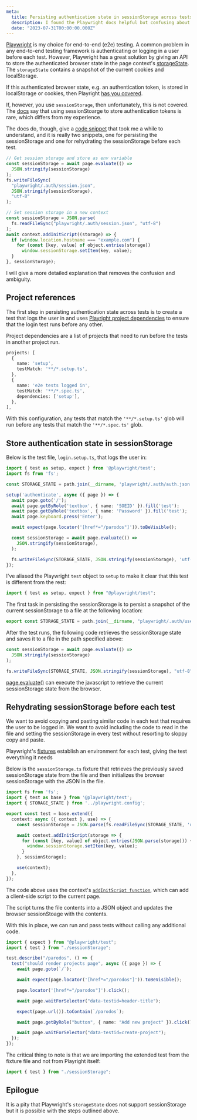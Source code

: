 ```yaml
---
meta:
  title: Persisting authentication state in sessionStorage across tests with Playwright
  description: I found the Playwright docs helpful but confusing about how to store authentication state across tests in browser sessionStorage
  date: "2023-07-31T00:00:00.000Z"
---
```


[Playwright](https://playwright.dev/) is my choice for end-to-end (e2e) testing. A common problem in any end-to-end testing framework is authenticating or logging in a user before each test. However, Playwright has a great solution by giving an API to store the authenticated browser state in the page context's [storageState](https://playwright.dev/docs/api/class-apirequestcontext#api-request-context-storage-state). The `storageState` contains a snapshot of the current cookies and localStorage.

If this authenticated browser state, e.g. an authentication token, is stored in localStorage or cookies, then Playright [has you covered](https://playwright.dev/docs/auth#core-concepts).

If, however, you use `sessionStorage`, then unfortunately, this is not covered. The [docs](https://playwright.dev/docs/auth#session-storage) say that using sessionStoarge to store authentication tokens is rare, which differs from my experience.

The docs do, though, give a [code snippet](https://playwright.dev/docs/auth#session-storage) that took me a while to understand, and it is really two snippets, one for persisting the sessionStorage and one for rehydrating the sessionStorage before each test.

```ts
// Get session storage and store as env variable
const sessionStorage = await page.evaluate(() =>
  JSON.stringify(sessionStorage)
);
fs.writeFileSync(
  "playwright/.auth/session.json",
  JSON.stringify(sessionStorage),
  "utf-8"
);

// Set session storage in a new context
const sessionStorage = JSON.parse(
  fs.readFileSync("playwright/.auth/session.json", "utf-8")
);
await context.addInitScript((storage) => {
  if (window.location.hostname === "example.com") {
    for (const [key, value] of object.entries(storage))
      window.sessionStorage.setItem(key, value);
  }
}, sessionStorage);
```

I will give a more detailed explanation that removes the confusion and ambiguity.

## Project references

The first step in persisting authentication state across tests is to create a test that logs the user in and uses [Playright project dependencies](https://playwright.dev/docs/next/test-projects#dependencies) to ensure that the login test runs before any other.

Project dependencies are a list of projects that need to run before the tests in another project run.

```ts:./playwright.config.ts
projects: [
  {
    name: 'setup',
    testMatch: '**/*.setup.ts',
  },
  {
    name: 'e2e tests logged in',
    testMatch: '**/*.spec.ts',
    dependencies: ['setup'],
  },
],
```

With this configuration, any tests that match the `'**/*.setup.ts'` glob will run before any tests that match the `'**/*.spec.ts'` glob.

## Store authentication state in sessionStorage

Below is the test file, `login.setup.ts`, that logs the user in:

```ts:login.ts
import { test as setup, expect } from '@playwright/test';
import fs from 'fs';

const STORAGE_STATE = path.join(__dirname, 'playwright/.auth/auth.json');

setup('authenticate', async ({ page }) => {
  await page.goto('/');
  await page.getByRole('textbox', { name: 'SOEID' }).fill('test');
  await page.getByRole('textbox', { name: 'Password' }).fill('test');
  await page.keyboard.press('Enter');

  await expect(page.locator('[href*="/parodos"]')).toBeVisible();

  const sessionStorage = await page.evaluate(() =>
    JSON.stringify(sessionStorage),
  );

  fs.writeFileSync(STORAGE_STATE, JSON.stringify(sessionStorage), 'utf-8');
});
```

I've aliased the Playwright `test` object to `setup` to make it clear that this test is different from the rest:

```ts
import { test as setup, expect } from "@playwright/test";
```

The first task in persisting the sessionStorage is to persist a snapshot of the current sessionStorage to a file at the following location:

```ts
export const STORAGE_STATE = path.join(__dirname, "playwright/.auth/user.json");
```

After the test runs, the following code retrieves the sessionStorage state and saves it to a file in the path specified above:

```ts
const sessionStorage = await page.evaluate(() =>
  JSON.stringify(sessionStorage)
);

fs.writeFileSync(STORAGE_STATE, JSON.stringify(sessionStorage), "utf-8");
```

[page.evaluate()](https://playwright.dev/docs/evaluating) can execute the javascript to retrieve the current sessionStorage state from the browser.

## Rehydrating sessionStorage before each test

We want to avoid copying and pasting similar code in each test that requires the user to be logged in. We want to avoid including the code to read in the file and setting the sessionStorage in every test without resorting to sloppy copy and paste.

Playwright's [fixtures](https://playwright.dev/docs/test-fixtures) establish an environment for each test, giving the test everything it needs

Below is the `sessionStorage.ts` fixture that retrieves the previously saved sessionStorage state from the file and then initializes the browser sessionStorage with the JSON in the file.

```ts:sessionStorage.ts
import fs from 'fs';
import { test as base } from '@playwright/test';
import { STORAGE_STATE } from '../playwright.config';

export const test = base.extend({
  context: async ({ context }, use) => {
    const sessionStorage = JSON.parse(fs.readFileSync(STORAGE_STATE, 'utf-8'));

    await context.addInitScript(storage => {
      for (const [key, value] of object.entries(JSON.parse(storage))) {
        window.sessionStorage.setItem(key, value);
      }
    }, sessionStorage);

    use(context);
  },
});
```

The code above uses the context's [`addInitScript function`](https://playwright.dev/docs/api/class-browsercontext#browser-context-add-init-script), which can add a client-side script to the current page.

The script turns the file contents into a JSON object and updates the browser sessionStoage with the contents.

With this in place, we can run and pass tests without calling any additional code.

```ts
import { expect } from "@playwright/test";
import { test } from "./sessionStorage";

test.describe("/parodos", () => {
  test("should render projects page", async ({ page }) => {
    await page.goto(`/`);

    await expect(page.locator('[href*="/parodos"]')).toBeVisible();

    page.locator('[href*="/parodos"]').click();

    await page.waitForSelector("data-testid=header-title");

    expect(page.url()).toContain(`/parodos`);

    await page.getByRole("button", { name: "Add new project" }).click();

    await page.waitForSelector("data-testid=create-project");
  });
});
```

The critical thing to note is that we are importing the extended test from the fixture file and not from Playright itself:

```ts
import { test } from "./sessionStorage";
```

## Epilogue

It is a pity that Playwright's `storageState` does not support sessionStorage but it is possible with the steps outlined above.
